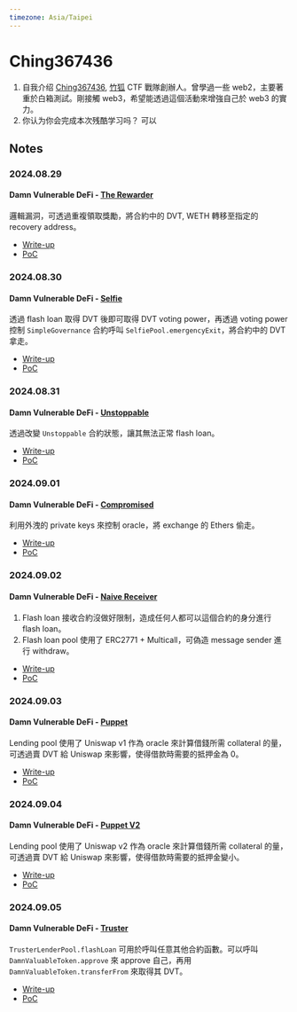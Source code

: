 ```yaml
---
timezone: Asia/Taipei
---
```



# Ching367436

1. 自我介绍
    [Ching367436](https://ching367436.me/about), [竹狐](https://ctftime.org/team/280959) CTF 戰隊創辦人。曾學過一些 web2，主要著重於白箱測試。剛接觸 web3，希望能透過這個活動來增強自己於 web3 的實力。
2. 你认为你会完成本次残酷学习吗？
   可以

## Notes

<!-- Content_START -->

### 2024.08.29
#### Damn Vulnerable DeFi - [The Rewarder](https://www.damnvulnerabledefi.xyz/challenges/the-rewarder/)
邏輯漏洞，可透過重複領取獎勵，將合約中的 DVT, WETH 轉移至指定的 recovery address。
- [Write-up](./Writeup/Ching367436/damn-vulnerable-defi/the-rewarder/README.md)
- [PoC](./Writeup/Ching367436/damn-vulnerable-defi/the-rewarder/TheRewarder.t.sol#L150)

### 2024.08.30
#### Damn Vulnerable DeFi - [Selfie](https://www.damnvulnerabledefi.xyz/challenges/selfie/)
透過 flash loan 取得 DVT 後即可取得 DVT voting power，再透過 voting power 控制 `SimpleGovernance` 合約呼叫 `SelfiePool.emergencyExit`，將合約中的 DVT 拿走。
- [Write-up](./Writeup/Ching367436/damn-vulnerable-defi/selfie/README.md)
- [PoC](./Writeup/Ching367436/damn-vulnerable-defi/selfie/Selfie.t.sol#L66)

### 2024.08.31
#### Damn Vulnerable DeFi - [Unstoppable](https://www.damnvulnerabledefi.xyz/challenges/unstoppable/)
透過改變 `Unstoppable` 合約狀態，讓其無法正常 flash loan。
- [Write-up](./Writeup/Ching367436/damn-vulnerable-defi/unstoppable/README.md)
- [PoC](./Writeup/Ching367436/damn-vulnerable-defi/unstoppable/Unstoppable.t.sol#L95)

### 2024.09.01
#### Damn Vulnerable DeFi - [Compromised](https://www.damnvulnerabledefi.xyz/challenges/compromised/)
利用外洩的 private keys 來控制 oracle，將 exchange 的 Ethers 偷走。
- [Write-up](./Writeup/Ching367436/damn-vulnerable-defi/compromised/README.md)
- [PoC](./Writeup/Ching367436/damn-vulnerable-defi/compromised/Compromised.t.sol#L77)

### 2024.09.02
#### Damn Vulnerable DeFi - [Naive Receiver](https://www.damnvulnerabledefi.xyz/challenges/naive-receiver/)
1. Flash loan 接收合約沒做好限制，造成任何人都可以這個合約的身分進行 flash loan。
2. Flash loan pool 使用了 ERC2771 + Multicall，可偽造 message sender 進行 withdraw。
- [Write-up](./Writeup/Ching367436/damn-vulnerable-defi/naive-receiver/README.md)
- [PoC](./Writeup/Ching367436/damn-vulnerable-defi/naive-receiver/NaiveReceiver.t.sol#L81)

### 2024.09.03
#### Damn Vulnerable DeFi - [Puppet](https://www.damnvulnerabledefi.xyz/challenges/puppet/)
Lending pool 使用了 Uniswap v1 作為 oracle 來計算借錢所需 collateral 的量，可透過賣 DVT 給 Uniswap 來影響，使得借款時需要的抵押金為 0。
- [Write-up](./Writeup/Ching367436/damn-vulnerable-defi/puppet/README.md)
- [PoC](./Writeup/Ching367436/damn-vulnerable-defi/puppet/Puppet.t.sol#L94)

### 2024.09.04
#### Damn Vulnerable DeFi - [Puppet V2](https://www.damnvulnerabledefi.xyz/challenges/puppet-v2/)
Lending pool 使用了 Uniswap v2 作為 oracle 來計算借錢所需 collateral 的量，可透過賣 DVT 給 Uniswap 來影響，使得借款時需要的抵押金變小。
- [Write-up](./Writeup/Ching367436/damn-vulnerable-defi/puppet-v2/README.md)
- [PoC](./Writeup/Ching367436/damn-vulnerable-defi/puppet-v2/PuppetV2.t.sol#L101)

### 2024.09.05
#### Damn Vulnerable DeFi - [Truster](https://www.damnvulnerabledefi.xyz/challenges/truster/)
`TrusterLenderPool.flashLoan` 可用於呼叫任意其他合約函數。可以呼叫 `DamnValuableToken.approve` 來 approve 自己，再用 `DamnValuableToken.transferFrom` 來取得其 DVT。
- [Write-up](./Writeup/Ching367436/damn-vulnerable-defi/truster/README.md)
- [PoC](./Writeup/Ching367436/damn-vulnerable-defi/truster/Truster.t.sol#L54)

<!-- Content_END -->
